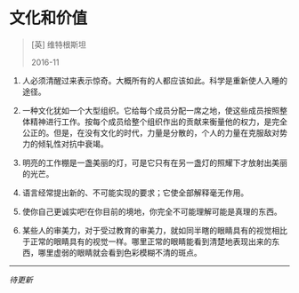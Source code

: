# 文化和价值
> [英] 维特根斯坦
>
> 2016-11

1. 人必须清醒过来表示惊奇。大概所有的人都应该如此。科学是重新使人入睡的途径。

2. 一种文化犹如一个大型组织。它给每个成员分配一席之地，使这些成员按照整体精神进行工作。按每个成员给整个组织作出的贡献来衡量他的权力，是完全公正的。但是，在没有文化的时代，力量是分散的，个人的力量在克服敌对势力的倾轧性对抗中衰竭。

3. 明亮的工作棚是一盏美丽的灯，可是它只有在另一盏灯的照耀下才放射出美丽的光芒。

4. 语言经常提出新的、不可能实现的要求；它使全部解释毫无作用。

5. 使你自己更诚实吧!在你目前的境地，你完全不可能理解可能是真理的东西。

6. 某些人的审美力，对于受过教育的审美力，就如同半瞎的眼睛具有的视觉相比于正常的眼睛具有的视觉一样。哪里正常的眼睛能看到清楚地表现出来的东西，哪里虚弱的眼睛就会看到色彩模糊不清的斑点。

---

*待更新*

